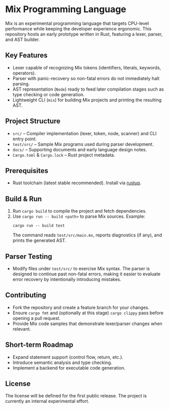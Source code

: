 Mix Programming Language
========================

Mix is an experimental programming language that targets CPU-level performance while keeping the developer experience ergonomic. This repository hosts an early prototype written in Rust, featuring a lexer, parser, and AST builder.

Key Features
------------
- Lexer capable of recognizing Mix tokens (identifiers, literals, keywords, operators).
- Parser with panic-recovery so non-fatal errors do not immediately halt parsing.
- AST representation (`Node`) ready to feed later compilation stages such as type checking or code generation.
- Lightweight CLI (`mix`) for building Mix projects and printing the resulting AST.

Project Structure
-----------------
- `src/` – Compiler implementation (lexer, token, node, scanner) and CLI entry point.
- `test/src/` – Sample Mix programs used during parser development.
- `docs/` – Supporting documents and early language design notes.
- `Cargo.toml` & `Cargo.lock` – Rust project metadata.

Prerequisites
-------------
- Rust toolchain (latest stable recommended). Install via [rustup](https://rustup.rs/).

Build & Run
-----------
1. Run `cargo build` to compile the project and fetch dependencies.
2. Use `cargo run -- build <path>` to parse Mix sources. Example:
   ```
   cargo run -- build test
   ```
   The command reads `test/src/main.mx`, reports diagnostics (if any), and prints the generated AST.

Parser Testing
--------------
- Modify files under `test/src/` to exercise Mix syntax. The parser is designed to continue past non-fatal errors, making it easier to evaluate error recovery by intentionally introducing mistakes.

Contributing
------------
- Fork the repository and create a feature branch for your changes.
- Ensure `cargo fmt` and (optionally at this stage) `cargo clippy` pass before opening a pull request.
- Provide Mix code samples that demonstrate lexer/parser changes when relevant.

Short-term Roadmap
------------------
- Expand statement support (control flow, return, etc.).
- Introduce semantic analysis and type checking.
- Implement a backend for executable code generation.

License
-------
The license will be defined for the first public release. The project is currently an internal experimental effort.
